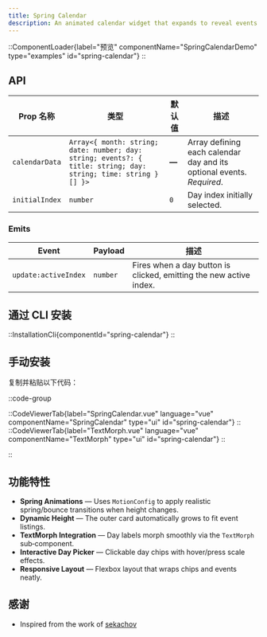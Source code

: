 ```yaml
---
title: Spring Calendar
description: An animated calendar widget that expands to reveal events and features smooth, spring‑based Motion‑V transitions.
---
```


::ComponentLoader{label="预览" componentName="SpringCalendarDemo" type="examples" id="spring-calendar"}
::

## API

| Prop 名称      | 类型                                                                                                           | 默认值 | 描述                                                                  |
| -------------- | -------------------------------------------------------------------------------------------------------------- | ------ | --------------------------------------------------------------------- |
| `calendarData` | `Array<{ month: string; date: number; day: string; events?: { title: string; day: string; time: string }[] }>` | **—**  | Array defining each calendar day and its optional events. _Required_. |
| `initialIndex` | `number`                                                                                                       | `0`    | Day index initially selected.                                         |

### Emits

| Event                | Payload  | 描述                                                               |
| -------------------- | -------- | ------------------------------------------------------------------ |
| `update:activeIndex` | `number` | Fires when a day button is clicked, emitting the new active index. |

## 通过 CLI 安装

::InstallationCli{componentId="spring-calendar"}
::

## 手动安装

复制并粘贴以下代码：

::code-group

::CodeViewerTab{label="SpringCalendar.vue" language="vue" componentName="SpringCalendar" type="ui" id="spring-calendar"}
::
::CodeViewerTab{label="TextMorph.vue" language="vue" componentName="TextMorph" type="ui" id="spring-calendar"}
::

::

## 功能特性

- **Spring Animations** — Uses `MotionConfig` to apply realistic spring/bounce transitions when height changes.
- **Dynamic Height** — The outer card automatically grows to fit event listings.
- **TextMorph Integration** — Day labels morph smoothly via the `TextMorph` sub‑component.
- **Interactive Day Picker** — Clickable day chips with hover/press scale effects.
- **Responsive Layout** — Flexbox layout that wraps chips and events neatly.

## 感谢

- Inspired from the work of [sekachov](https://x.com/sekachov)

